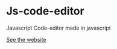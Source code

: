 # Js-code-editor
<p>Javascript Code-editor made in javascript</p>

<a href="https://ds-kv.github.io/Js-code--editor/">See the website</a>

